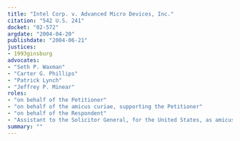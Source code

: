 ```yaml
---
title: "Intel Corp. v. Advanced Micro Devices, Inc."
citation: "542 U.S. 241"
docket: "02-572"
argdate: "2004-04-20"
publishdate: "2004-06-21"
justices:
- 1993ginsburg
advocates:
- "Seth P. Waxman"
- "Carter G. Phillips"
- "Patrick Lynch"
- "Jeffrey P. Minear"
roles:
- "on behalf of the Petitioner"
- "on behalf of the amicus curiae, supporting the Petitioner"
- "on behalf of the Respondent"
- "Assistant to the Solicitor General, for the United States, as amicus curiae, supporting the Respondent"
summary: ""
---
```


